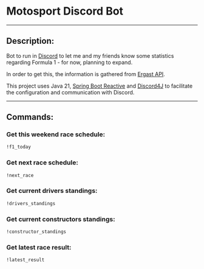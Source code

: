 # Motosport Discord Bot

---

## Description:

Bot to run in [Discord](https://discord.com/) to let me and my friends know some statistics regarding Formula 1 - for
now, planning to expand.

In order to get this, the information is gathered from [Ergast API](http://ergast.com).

This project uses Java 21, [Spring Boot Reactive](https://spring.io/reactive)
and [Discord4J](https://github.com/Discord4J/Discord4J) to facilitate the configuration and communication with Discord.

---

## Commands:

### Get this weekend race schedule:

```bash
!f1_today
```

### Get next race schedule:

```bash
!next_race
```

### Get current drivers standings:

```bash
!drivers_standings
```

### Get current constructors standings:

```bash
!constructor_standings
```

### Get latest race result:

```bash
!latest_result
```


